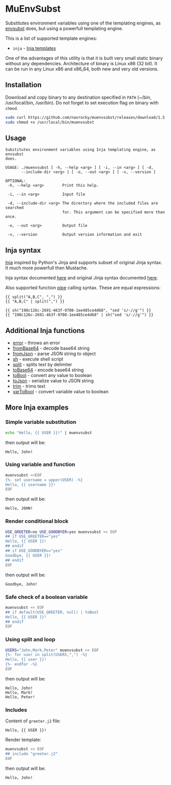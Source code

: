 # MuEnvSubst

Substitutes environment variables using one of the templating engines, as 
[envsubst](https://www.gnu.org/software/gettext/manual/html_node/envsubst-Invocation.html) does, but using a powerfull templating engine. 

This is a list of supported template engines:

- `inja` - [Inja templates](https://pantor.github.io/inja/)

One of the advantages of this utility is that it is built very small static binary without any dependencies.
Architecture of binary is Linux x86 (32 bit). It can be run in any Linux x86 and x86_64, both new and very old versions.

## Installation

Download and copy binary to any destination specified in `PATH` (~/bin, /usr/local/bin, /usr/bin). 
Do not forget to set execution flag on binary with `chmod`.

```sh
sudo curl https://github.com/navrocky/muenvsubst/releases/download/1.5.0/muenvsubst -Lo /usr/local/bin/muenvsubst
sudo chmod +x /usr/local/bin/muenvsubst
```

## Usage

```
Substitutes environment variables using Inja templating engine, as envsubst 
does. 

USAGE: ./muenvsubst [ -h, --help <arg> ] [ -i, --in <arg> ] [ -d, 
       --include-dir <arg> ] [ -o, --out <arg> ] [ -v, --version ] 

OPTIONAL:
 -h, --help <arg>        Print this help. 

 -i, --in <arg>          Input file 

 -d, --include-dir <arg> The directory where the included files are searched 
                         for. This argument can be specified more than once. 

 -o, --out <arg>         Output file 

 -v, --version           Output version information and exit 
```

## Inja syntax

[Inja](https://pantor.github.io/inja/) inspired by Python's Jinja and supports subset of original Jinja syntax. It 
much more powerfull then Mustache. 

Inja syntax documented [here](https://pantor.github.io/inja/) and original Jinja syntax documented 
[here](https://jinja.palletsprojects.com/en/stable/templates/).

Also supported function [pipe](https://jinja.palletsprojects.com/en/stable/templates/#filters) calling syntax. 
These are equal expressions:

```
{{ split("A,B,C", ",") }}
{{ "A,B,C" | split(",") }}

{{ sh("198c126c-2691-463f-9708-1ee485ce4d68", "sed 's/-//g'") }}
{{ "198c126c-2691-463f-9708-1ee485ce4d68" | sh("sed 's/-//g'") }}
```

## Additional Inja functions

- [error](functions.md#error) - throws an error
- [fromBase64](functions.md#fromBase64) - decode base64 string
- [fromJson](functions.md#fromJson) - parse JSON string to object
- [sh](functions.md#sh) - execute shell script
- [split](functions.md#split) - splits text by delimiter
- [toBase64](functions.md#toBase64) - encode base64 string
- [toBool](functions.md#toBool) - convert any value to boolean
- [toJson](functions.md#toJson) - serialize value to JSON string
- [trim](functions.md#trim) - trims text
- [varToBool](functions.md#varToBool) - convert variable value to boolean

## More Inja examples

### Simple variable substitution

```sh
echo "Hello, {{ USER }}!" | muenvsubst
```

then output will be: 

```
Hello, John!
```

### Using variable and function

```sh
muenvsubst <<EOF
{%- set username = upper(USER) -%}
Hello, {{ username }}!
EOF
```

then output will be: 

```
Hello, JOHN!
```
  
### Render conditional block

```sh
USE_GREETER=no USE_GOODBYER=yes muenvsubst << EOF
## if USE_GREETER=="yes"
Hello, {{ USER }}!
## endif
## if USE_GOODBYER=="yes"
Goodbye, {{ USER }}!
## endif
EOF
```

then output will be: 

```
Goodbye, John!
```

### Safe check of a boolean variable

```sh
muenvsubst << EOF
## if default(USE_GREETER, null) | toBool
Hello, {{ USER }}!
## endif
EOF
```

### Using split and loop
  
```sh
USERS="John,Mark,Peter" muenvsubst << EOF
{%- for user in split(USERS,",") -%}
Hello, {{ user }}!
{%- endfor -%}
EOF
```

then output will be: 

```
Hello, John!
Hello, Mark!
Hello, Peter!
```

### Includes

Content of `greeter.j2` file:
```
Hello, {{ USER }}!
```

Render template:

```sh
muenvsubst << EOF
## include "greeter.j2"
EOF
```

then output will be: 

```
Hello, John!
```
